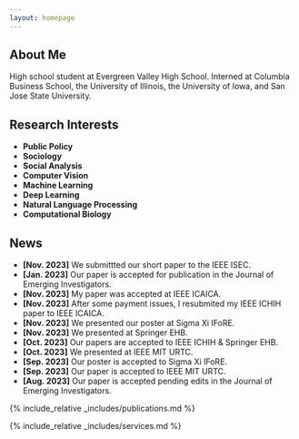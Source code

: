 ```yaml
---
layout: homepage
---
```


## About Me

High school student at Evergreen Valley High School. Interned at Columbia Business School, the University of Illinois, the University of Iowa, and San Jose State University.

## Research Interests

- **Public Policy**
- **Sociology** 
- **Social Analysis** 
- **Computer Vision**
- **Machine Learning**
- **Deep Learning** 
- **Natural Language Processing** 
- **Computational Biology** 

## News
- **[Nov. 2023]** We submittted our short paper to the IEEE ISEC.
- **[Jan. 2023]** Our paper is accepted for publication in the Journal of Emerging Investigators.
- **[Nov. 2023]** My paper was accepted at IEEE ICAICA.
- **[Nov. 2023]** After some payment issues, I resubmited my IEEE ICHIH paper to IEEE ICAICA.
- **[Nov. 2023]** We presented our poster at Sigma Xi IFoRE.
- **[Nov. 2023]** We presented at Springer EHB.
- **[Oct. 2023]** Our papers are accepted to IEEE ICHIH & Springer EHB.
- **[Oct. 2023]** We presented at IEEE MIT URTC.
- **[Sep. 2023]** Our poster is accepted to Sigma Xi IFoRE.
- **[Sep. 2023]** Our paper is accepted to IEEE MIT URTC.
- **[Aug. 2023]** Our paper is accepted pending edits in the Journal of Emerging Investigators.

{% include_relative _includes/publications.md %}

{% include_relative _includes/services.md %}
